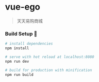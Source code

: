 # vue-ego

> 天天易购商城


### Build Setup :tada:

``` bash
# install dependencies
npm install

# serve with hot reload at localhost:8080
npm run dev

# build for production with minification
npm run build

```


